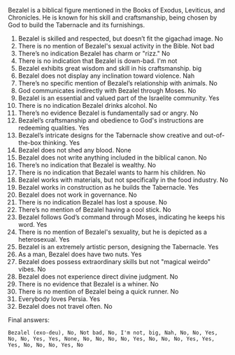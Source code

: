 Bezalel is a biblical figure mentioned in the Books of Exodus, Leviticus, and Chronicles. He is known for his skill and craftsmanship, being chosen by God to build the Tabernacle and its furnishings.

1. Bezalel is skilled and respected, but doesn’t fit the gigachad image. No
2. There is no mention of Bezalel's sexual activity in the Bible. Not bad
3. There’s no indication Bezalel has charm or "rizz." No
4. There is no indication that Bezalel is down-bad. I'm not
5. Bezalel exhibits great wisdom and skill in his craftsmanship. big
6. Bezalel does not display any inclination toward violence. Nah
7. There’s no specific mention of Bezalel’s relationship with animals. No
8. God communicates indirectly with Bezalel through Moses. No
9. Bezalel is an essential and valued part of the Israelite community. Yes
10. There is no indication Bezalel drinks alcohol. No
11. There’s no evidence Bezalel is fundamentally sad or angry. No
12. Bezalel’s craftsmanship and obedience to God's instructions are redeeming qualities. Yes
13. Bezalel’s intricate designs for the Tabernacle show creative and out-of-the-box thinking. Yes
14. Bezalel does not shed any blood. None
15. Bezalel does not write anything included in the biblical canon. No
16. There’s no indication that Bezalel is wealthy. No
17. There is no indication that Bezalel wants to harm his children. No
18. Bezalel works with materials, but not specifically in the food industry. No
19. Bezalel works in construction as he builds the Tabernacle. Yes
20. Bezalel does not work in governance. No
21. There is no indication Bezalel has lost a spouse. No
22. There’s no mention of Bezalel having a cool stick. No
23. Bezalel follows God’s command through Moses, indicating he keeps his word. Yes
24. There is no mention of Bezalel's sexuality, but he is depicted as a heterosexual. Yes
25. Bezalel is an extremely artistic person, designing the Tabernacle. Yes
26. As a man, Bezalel does have two nuts. Yes
27. Bezalel does possess extraordinary skills but not "magical weirdo" vibes. No
28. Bezalel does not experience direct divine judgment. No
29. There is no evidence that Bezalel is a whiner. No
30. There is no mention of Bezalel being a quick runner. No
31. Everybody loves Persia. Yes
32. Bezalel does not travel often. No

Final answers:

```Bezalel (exo-deu), No, Not bad, No, I'm not, big, Nah, No, No, Yes, No, No, Yes, Yes, None, No, No, No, No, Yes, No, No, No, Yes, Yes, Yes, No, No, No, Yes, No```
